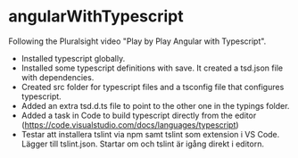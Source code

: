 # angularWithTypescript
Following the Pluralsight video "Play by Play Angular with Typescript".

- Installed typescript globally.
- Installed some typescript definitions with save. It created a tsd.json file with dependencies.
- Created src folder for typescript files and a tsconfig file that configures typescript.
- Added an extra tsd.d.ts file to point to the other one in the typings folder.
- Added a task in Code to build typescript directly from the editor (https://code.visualstudio.com/docs/languages/typescript)
- Testar att installera tslint via npm samt tslint som extension i VS Code. Lägger till tslint.json. Startar om och tslint är igång direkt i editorn.